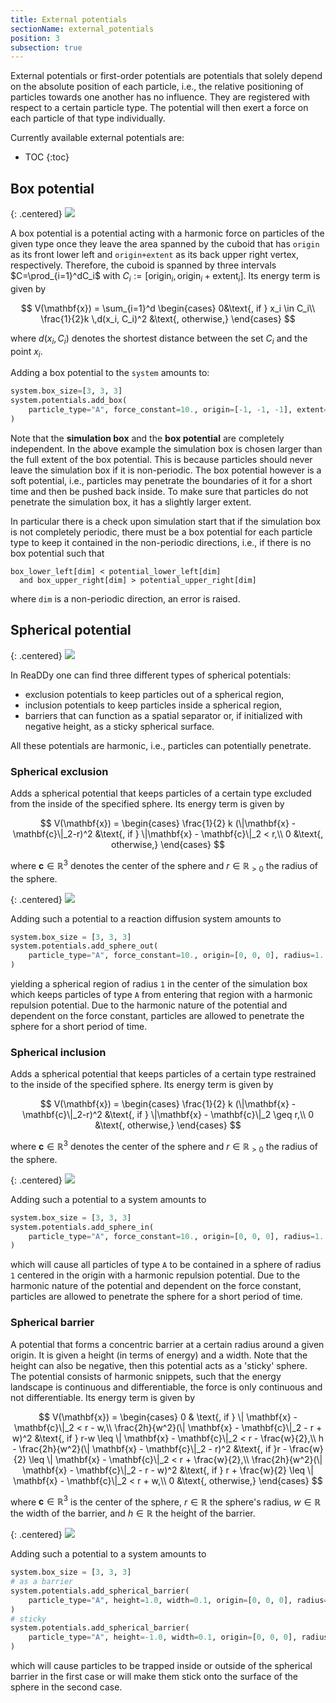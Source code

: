 ```yaml
---
title: External potentials
sectionName: external_potentials
position: 3
subsection: true
---
```


External potentials or first-order potentials are potentials that solely depend on the absolute position of each particle, i.e., the relative positioning of particles towards one another has no influence.
They are registered with respect to a certain particle type. The potential will
then exert a force on each particle of that type individually.

Currently available external potentials are:
* TOC
{:toc}

## Box potential

{: .centered}
![](assets/potentials/box_potential.png)

A box potential is a potential acting with a harmonic force on particles of the given type once they leave the area spanned by the cuboid that has `origin` as its front lower left and `origin+extent` as its back upper right vertex, respectively. Therefore, the cuboid is spanned by three intervals $C=\prod_{i=1}^dC_i$ with $C_i := [\text{origin}_i, \text{origin}_i+\text{extent}_i]$. Its energy term is given by

$$
V(\mathbf{x}) = \sum_{i=1}^d \begin{cases} 0&\text{, if } x_i \in C_i\\
 \frac{1}{2}k \,d(x_i, C_i)^2  &\text{, otherwise,} \end{cases}
$$

where $d(x_i, C_i)$ denotes the shortest distance between the set $C_i$ and the point $x_i$.

Adding a box potential to the `system` amounts to:
```python
system.box_size=[3, 3, 3]
system.potentials.add_box(
    particle_type="A", force_constant=10., origin=[-1, -1, -1], extent=[2, 2, 2]
)
```
Note that the __simulation box__ and the __box potential__ are completely independent.
In the above example the simulation box is chosen larger than the full extent of the box potential. This is because
particles should never leave the simulation box if it is non-periodic. The box potential however is a soft potential,
i.e., particles may penetrate the boundaries of it for a short time and then be pushed back inside. To make sure that
particles do not penetrate the simulation box, it has a slightly larger extent.

In particular there is a check upon simulation start that if the simulation box is not completely periodic, there must be a box potential for each particle type to keep it contained in the non-periodic directions, i.e., if there is no box potential such that
```
box_lower_left[dim] < potential_lower_left[dim] 
  and box_upper_right[dim] > potential_upper_right[dim]
```
where `dim` is a non-periodic direction, an error is raised.


## Spherical potential

{: .centered}
![](assets/potentials/sphere_potential.png)

In ReaDDy one can find three different types of spherical potentials:
- exclusion potentials to keep particles out of a spherical region,
- inclusion potentials to keep particles inside a spherical region,
- barriers that can function as a spatial separator or, if initialized with negative height, as a sticky spherical surface.

All these potentials are harmonic, i.e., particles can potentially penetrate.

### Spherical exclusion

Adds a spherical potential that keeps particles of a certain type excluded from the inside of the specified sphere. Its energy term is given by 

$$
V(\mathbf{x}) = \begin{cases}
\frac{1}{2} k (\|\mathbf{x} - \mathbf{c}\|_2-r)^2 &\text{, if } \|\mathbf{x} - \mathbf{c}\|_2 < r,\\
0 &\text{, otherwise,} 
\end{cases}
$$

where $\mathbf{c}\in\mathbb{R}^3$ denotes the center of the sphere and $r\in\mathbb{R}_{>0}$ the radius of the sphere. 

{: .centered}
![](assets/potentials/sphere_out.png)

Adding such a potential to a reaction diffusion system amounts to
```python
system.box_size = [3, 3, 3]
system.potentials.add_sphere_out(
    particle_type="A", force_constant=10., origin=[0, 0, 0], radius=1.
)
```
yielding a spherical region of radius `1` in the center of the simulation box which keeps particles of type `A` from entering that region with a harmonic repulsion potential. Due to the harmonic nature of the potential and dependent on the force constant, particles are allowed to penetrate the sphere for a short period of time.

### Spherical inclusion

Adds a spherical potential that keeps particles of a certain type restrained to the inside of the specified sphere. Its energy term is given by

$$
V(\mathbf{x}) = \begin{cases}
\frac{1}{2} k (\|\mathbf{x} - \mathbf{c}\|_2-r)^2 &\text{, if } \|\mathbf{x} - \mathbf{c}\|_2 \geq r,\\
0 &\text{, otherwise,} 
\end{cases}
$$

where $\mathbf{c}\in\mathbb{R}^3$ denotes the center of the sphere and $r\in\mathbb{R}_{>0}$ the radius of the sphere. 

{: .centered}
![](assets/potentials/sphere_in.png)

Adding such a potential to a system amounts to
```python
system.box_size = [3, 3, 3]
system.potentials.add_sphere_in(
    particle_type="A", force_constant=10., origin=[0, 0, 0], radius=1.
)
```
which will cause all particles of type `A` to be contained in a sphere of radius `1` centered in the origin with a harmonic repulsion potential. Due to the harmonic nature of the potential and dependent on the force constant, particles are allowed to penetrate the sphere for a short period of time.

### Spherical barrier

A potential that forms a concentric barrier at a certain radius around a given origin. It is given a height (in terms of energy) and a width. Note that the height can also be negative, then this potential acts as a  'sticky' sphere. The potential consists of harmonic snippets, such that the energy landscape is continuous and differentiable, the force is only continuous and not differentiable. Its energy term is given by

$$
V(\mathbf{x}) = \begin{cases}
0 & \text{, if } \| \mathbf{x} - \mathbf{c}\|_2 < r - w,\\
\frac{2h}{w^2}(\| \mathbf{x} - \mathbf{c}\|_2 - r + w)^2 &\text{, if } r-w \leq \| \mathbf{x} - \mathbf{c}\|_2 < r - \frac{w}{2},\\
h - \frac{2h}{w^2}(\| \mathbf{x} - \mathbf{c}\|_2 - r)^2 &\text{, if }r - \frac{w}{2} \leq \| \mathbf{x} - \mathbf{c}\|_2 < r + \frac{w}{2},\\
\frac{2h}{w^2}(\| \mathbf{x} - \mathbf{c}\|_2 - r - w)^2 &\text{, if } r + \frac{w}{2} \leq \| \mathbf{x} - \mathbf{c}\|_2 < r + w,\\
0 &\text{, otherwise,}
\end{cases}
$$

where $\mathbf{c}\in\mathbb{R}^3$ is the center of the sphere, $r\in\mathbb{R}$ the sphere's radius, $w\in\mathbb{R}$ the width of the barrier, and $h\in\mathbb{R}$ the height of the barrier. 

{: .centered}
![](assets/potentials/spherical_barrier_potential.png)

Adding such a potential to a system amounts to
```python
system.box_size = [3, 3, 3]
# as a barrier
system.potentials.add_spherical_barrier(
    particle_type="A", height=1.0, width=0.1, origin=[0, 0, 0], radius=1.
)
# sticky
system.potentials.add_spherical_barrier(
    particle_type="A", height=-1.0, width=0.1, origin=[0, 0, 0], radius=1.
)
```
which will cause particles to be trapped inside or outside of the spherical barrier in the first case or will make them stick onto the surface of the sphere in the second case.
